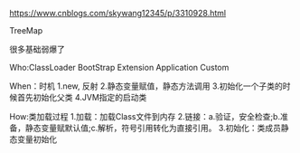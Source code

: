 https://www.cnblogs.com/skywang12345/p/3310928.html


TreeMap

很多基础弱爆了


Who:ClassLoader
BootStrap
Extension
Application
Custom

When：时机
1.new, 反射
2.静态变量赋值，静态方法调用
3.初始化一个子类的时候首先初始化父类
4.JVM指定的启动类

How:类加载过程
1.加载：加载Class文件到内存
2.链接：a.验证，安全检查;b.准备，静态变量赋默认值;c.解析，符号引用转化为直接引用。
3.初始化：类成员静态变量初始化





